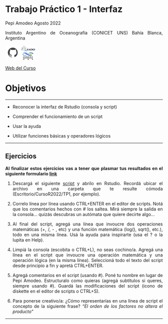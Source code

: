 Trabajo Práctico 1 - Interfaz
================
Pepi Amodeo
Agosto 2022

<!--SETUP-->
<style> body {text-align: justify} </style>
<!--SOCIAL LINKS-->

Instituto Argentino de Oceanografía (CONICET UNS) Bahía Blanca,
Argentina

[![icon_github](./img/icon_github.png)](https://github.com/pepiamodeo)![icon_IADO](./img/logo_iado_2019_negro.png)

[Web del Curso](https://pepiamodeo.github.io/cursotallerIADO/)

# Objetivos

------------------------------------------------------------------------

-   Reconocer la interfaz de Rstudio (consola y script)

-   Comprender el funcionamiento de un script

-   Usar la ayuda

-   Utilizar funciones básicas y operadores lógicos

------------------------------------------------------------------------

## Ejercicios

**Al finalizar estos ejercicios vas a tener que plasmar tus resultados
en el siguiente formulario [link](https://forms.gle/FGYMaaPeP3s8k7Um6)**

1)  Descargá el siguiente
    [script](https://pepiamodeo.github.io/cursotallerIADO/TPs/scripts/TP1_ejercicio.R)
    y abrilo en Rstudio. Recordá ubicar el archivo en una carpeta que te
    resulte cómoda (Escritorio/CursoR2022/TP1, por ejemplo).

2)  Correlo línea por línea usando CTRL+ENTER en el editor de scripts.
    Notá que los comentarios hechos con \# los saltea. Mirá siempre la
    salida en la consola… quizás descubras un autómata que quiere
    decirte algo…

3)  Al final del script, agregá una línea que invoucre dos operaciones
    matemáticas (+, /, - , etc) y una función matemática (log(), sqrt(),
    etc.), todo en una misma línea. Usá la ayuda para inspirarte (usa el
    ? o la lupita en Help).

4)  Limpiá la consola (escobita o CTRL+L), no seas cochino/a. Agregá una
    línea en el script que invoucre una operación matemática y una
    operación lógica (en la misma línea). Seleccioná todo el texto del
    script desde principio a fin y apretá CTRL+ENTER.

5)  Agregá comentarios en el script (usando \#). Poné tu nombre en lugar
    de Pepi Amodeo. Estructuralo como quieras (agregá subtítulos si
    queres, siempre usando \#). Guardá las modificaciones del script
    (icono de diskette en el editor de scripts o CTRL+S).

6)  Para ponerse creativo/a: ¿Cómo representarías en una línea de script
    el concepto de la siguiente frase? *“El orden de los factores no
    altera el producto”*

------------------------------------------------------------------------

<!---
# TP2


3) En cada paso, lee e interpretá los comentarios que hay en el script y la salida de la consola, ¿obtuviste algun error?

4) Para qué sirve la función fortunate()

## Ejercicio 2

1) Instalá el paquete *cowsay*

2) Creá un script (new file / R script) con dos líneas:
 línea 1. Cargá la librería *cowsay*, que acabás de instalar
 línea 2. Corré la función cowsay()

3) ¿Qué obtenés en la consola al correr la línea 2? (copiar y pegar desde la consola en el formulario) ¿Difiere del que obtienen tus colegas? ¿Por qué? Buscá en la ayuda de la función cowsay()

4) Agregá el argumento _by="random"_ en la función ¿Para qué sirve? Agregá una línea usando la función cowsay(by=...), usando en by lo que vos quieras... según lo que viste en la ayuda

3) Agregar comentarios en el script que te sirvan para entender qué está haciendo en cada una de las líneas. Agregar subtítulos si te parece necesario.

## Ejercicio 3

Volcá los resultados de este práctico en el formulario [link]()
--->
